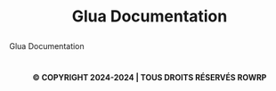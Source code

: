# <p align="center">Glua Documentation</p>
Glua Documentation
# 
<p align="center"><b>© COPYRIGHT 2024-2024 | TOUS DROITS RÉSERVÉS ROWRP</b>
